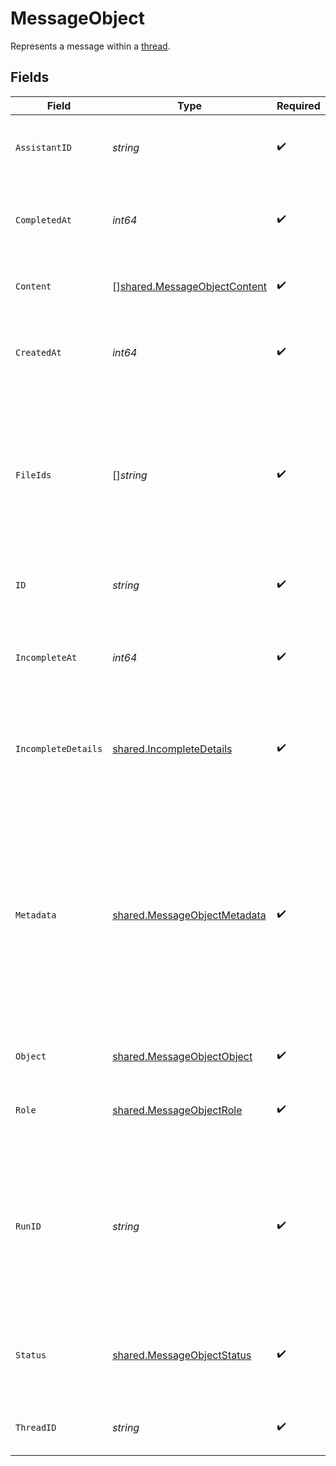 # MessageObject

Represents a message within a [thread](/docs/api-reference/threads).


## Fields

| Field                                                                                                                                                                                                                                                       | Type                                                                                                                                                                                                                                                        | Required                                                                                                                                                                                                                                                    | Description                                                                                                                                                                                                                                                 |
| ----------------------------------------------------------------------------------------------------------------------------------------------------------------------------------------------------------------------------------------------------------- | ----------------------------------------------------------------------------------------------------------------------------------------------------------------------------------------------------------------------------------------------------------- | ----------------------------------------------------------------------------------------------------------------------------------------------------------------------------------------------------------------------------------------------------------- | ----------------------------------------------------------------------------------------------------------------------------------------------------------------------------------------------------------------------------------------------------------- |
| `AssistantID`                                                                                                                                                                                                                                               | *string*                                                                                                                                                                                                                                                    | :heavy_check_mark:                                                                                                                                                                                                                                          | If applicable, the ID of the [assistant](/docs/api-reference/assistants) that authored this message.                                                                                                                                                        |
| `CompletedAt`                                                                                                                                                                                                                                               | *int64*                                                                                                                                                                                                                                                     | :heavy_check_mark:                                                                                                                                                                                                                                          | The Unix timestamp (in seconds) for when the message was completed.                                                                                                                                                                                         |
| `Content`                                                                                                                                                                                                                                                   | [][shared.MessageObjectContent](../../../pkg/models/shared/messageobjectcontent.md)                                                                                                                                                                         | :heavy_check_mark:                                                                                                                                                                                                                                          | The content of the message in array of text and/or images.                                                                                                                                                                                                  |
| `CreatedAt`                                                                                                                                                                                                                                                 | *int64*                                                                                                                                                                                                                                                     | :heavy_check_mark:                                                                                                                                                                                                                                          | The Unix timestamp (in seconds) for when the message was created.                                                                                                                                                                                           |
| `FileIds`                                                                                                                                                                                                                                                   | []*string*                                                                                                                                                                                                                                                  | :heavy_check_mark:                                                                                                                                                                                                                                          | A list of [file](/docs/api-reference/files) IDs that the assistant should use. Useful for tools like retrieval and code_interpreter that can access files. A maximum of 10 files can be attached to a message.                                              |
| `ID`                                                                                                                                                                                                                                                        | *string*                                                                                                                                                                                                                                                    | :heavy_check_mark:                                                                                                                                                                                                                                          | The identifier, which can be referenced in API endpoints.                                                                                                                                                                                                   |
| `IncompleteAt`                                                                                                                                                                                                                                              | *int64*                                                                                                                                                                                                                                                     | :heavy_check_mark:                                                                                                                                                                                                                                          | The Unix timestamp (in seconds) for when the message was marked as incomplete.                                                                                                                                                                              |
| `IncompleteDetails`                                                                                                                                                                                                                                         | [shared.IncompleteDetails](../../../pkg/models/shared/incompletedetails.md)                                                                                                                                                                                 | :heavy_check_mark:                                                                                                                                                                                                                                          | On an incomplete message, details about why the message is incomplete.                                                                                                                                                                                      |
| `Metadata`                                                                                                                                                                                                                                                  | [shared.MessageObjectMetadata](../../../pkg/models/shared/messageobjectmetadata.md)                                                                                                                                                                         | :heavy_check_mark:                                                                                                                                                                                                                                          | Set of 16 key-value pairs that can be attached to an object. This can be useful for storing additional information about the object in a structured format. Keys can be a maximum of 64 characters long and values can be a maxium of 512 characters long.<br/> |
| `Object`                                                                                                                                                                                                                                                    | [shared.MessageObjectObject](../../../pkg/models/shared/messageobjectobject.md)                                                                                                                                                                             | :heavy_check_mark:                                                                                                                                                                                                                                          | The object type, which is always `thread.message`.                                                                                                                                                                                                          |
| `Role`                                                                                                                                                                                                                                                      | [shared.MessageObjectRole](../../../pkg/models/shared/messageobjectrole.md)                                                                                                                                                                                 | :heavy_check_mark:                                                                                                                                                                                                                                          | The entity that produced the message. One of `user` or `assistant`.                                                                                                                                                                                         |
| `RunID`                                                                                                                                                                                                                                                     | *string*                                                                                                                                                                                                                                                    | :heavy_check_mark:                                                                                                                                                                                                                                          | The ID of the [run](/docs/api-reference/runs) associated with the creation of this message. Value is `null` when messages are created manually using the create message or create thread endpoints.                                                         |
| `Status`                                                                                                                                                                                                                                                    | [shared.MessageObjectStatus](../../../pkg/models/shared/messageobjectstatus.md)                                                                                                                                                                             | :heavy_check_mark:                                                                                                                                                                                                                                          | The status of the message, which can be either `in_progress`, `incomplete`, or `completed`.                                                                                                                                                                 |
| `ThreadID`                                                                                                                                                                                                                                                  | *string*                                                                                                                                                                                                                                                    | :heavy_check_mark:                                                                                                                                                                                                                                          | The [thread](/docs/api-reference/threads) ID that this message belongs to.                                                                                                                                                                                  |